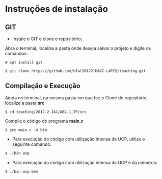 # Instruções de instalação

## GIT

* Instale o GIT e clone o repositório;

Abra o terminal, localize a pasta onde deseja salvar o projeto e digite os comandos:

```
# apt install git
```
```
$ git clone https://github.com/Ufal20172-MACC-LAPCS/teaching.git
```

## Compilação e Execução

Ainda no terminal, na mesma pasta em que fez o Clone do repositório, localize a pasta **src**

```
$ cd teaching/2017.2-IAC/AB2.1-TP/src
```

Compile o código do programa **main.c**

```
$ gcc main.c -o bin
```

* Para execução do código com utilização intensa da UCP, utilize o seguinte comando:

```C
$ ./bin ucp
```

* Para execução do código com utilização intensa da UCP e da memória:

```C
$ ./bin ucp-mem
```

